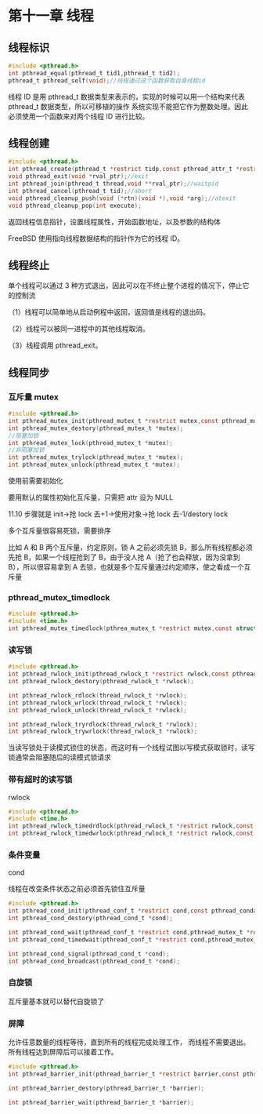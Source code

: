 # 第十一章 线程

## 线程标识

```c
#include <pthread.h>
int pthread_equal(pthread_t tid1,pthread_t tid2);
pthread_t pthread_self(void);//线程通过这个函数获取自身线程id
```

线程 ID 是用 pthread_t 数据类型来表示的，实现的时候可以用一个结构来代表 pthread_t 数据类型，所以可移植的操作 系统实现不能把它作为整数处理。因此必须使用一个函数来对两个线程 ID 进行比较。

## 线程创建

```c
#include <pthread.h>
int pthread_create(pthread_t *restrict tidp,const pthread_attr_t *restrict attr,void *(*start_rtn)(void *),void *restrict arg);//fork
void pthread_exit(void *rval_ptr);//exit
int pthread_join(pthread_t thread,void **rval_ptr);//waitpid
int pthread_cancel(pthread_t tid);//abort
void pthread_cleanup_push(void (*rtn)(void *),void *arg);//atexit
void pthread_cleanup_pop(int execute);
```

返回线程信息指针，设置线程属性，开始函数地址，以及参数的结构体

FreeBSD 使用指向线程数据结构的指针作为它的线程 ID。

## 线程终止

单个线程可以通过 3 种方式退出，因此可以在不终止整个进程的情况下，停止它的控制流

（1）线程可以简单地从启动例程中返回，返回值是线程的退出码。

（2）线程可以被同一进程中的其他线程取消。

（3）线程调用 pthread_exit。

## 线程同步

### 互斥量 mutex

```c
#include <pthread.h>
int pthread_mutex_init(pthread_mutex_t *restrict mutex,const pthread_mutexattr_t *restrict attr);
int pthread_mutex_destory(pthread_mutex_t *mutex);
//阻塞加锁
int pthread_mutex_lock(pthread_mutex_t *mutex);
//非阻塞加锁
int pthread_mutex_trylock(pthread_mutex_t *mutex);
int pthread_mutex_unlock(pthread_mutex_t *mutex);
```

使用前需要初始化

要用默认的属性初始化互斥量，只需把 attr 设为 NULL

11.10 步骤就是 init->抢 lock 去+1->使用对象->抢 lock 去-1/destory lock

多个互斥量很容易死锁，需要排序

比如 A 和 B 两个互斥量，约定原则，锁 A 之前必须先锁 B，那么所有线程都必须先抢 B，如果一个线程抢到了 B，由于没人抢 A（抢了也会释放，因为没拿到 B），所以很容易拿到 A 去锁，也就是多个互斥量通过约定顺序，使之看成一个互斥量

### pthread_mutex_timedlock

```c
#include <pthread.h>
#include <time.h>
int pthread_mutex_timedlock(pthrea_mutex_t *restrict mutex,const struct timespec *restrict tsptr);
```

### 读写锁

```c
#include <pthread.h>
int pthread_rwlock_init(pthread_rwlock_t *restrict rwlock,const pthread_rwlockattr_t *restrict attr);
int pthread_rwlock_destory(pthread_rwlock_t *rwlock);

int pthread_rwlock_rdlock(thread_rwlock_t *rwlock);
int pthread_rwlock_wrlock(thread_rwlock_t *rwlock);
int pthread_rwlock_unlock(thread_rwlock_t *rwlock);

int pthread_rwlock_tryrdlock(thread_rwlock_t *rwlock);
int pthread_rwlock_trywrlock(thread_rwlock_t *rwlock);
```

当读写锁处于读模式锁住的状态，而这时有一个线程试图以写模式获取锁时，读写锁通常会阻塞随后的读模式锁请求

### 带有超时的读写锁

rwlock

```c
#include <pthread.h>
#include <time.h>
int pthread_rwlock_timedrdlock(pthread_rwlock_t *restrict rwlock,const struct timespec *restrict tsptr);
int pthread_rwlock_timedwrlock(pthread_rwlock_t *restrict rwlock,const struct timespec *restrict tsptr);
```

### 条件变量

cond

线程在改变条件状态之前必须首先锁住互斥量

```c
#include <pthread.h>
int pthread_cond_init(pthread_conf_t *restrict cond,const pthread_condattr_t *restrict attr);
int pthread_cond_destory(pthread_cond_t *cond);

int pthread_cond_wait(pthread_conf_t *restrict cond,pthread_mutex_t *restrict mutex);
int pthread_cond_timedwait(pthread_conf_t *restrict cond,pthread_mutex_t *restrict mutex,const struct timespec *restrict tsptr);

int pthread_cond_signal(pthread_cond_t *cond);
int pthread_cond_broadcast(pthread_cond_t *cond);
```

### 自旋锁

互斥量基本就可以替代自旋锁了

### 屏障

允许任意数量的线程等待，直到所有的线程完成处理工作， 而线程不需要退出。所有线程达到屏障后可以接着工作。

```c
#include <pthread.h>
int pthread_barrier_init(pthread_barrier_t *restrict barrier,const pthread_barrierattr_t *restrict attr,unsigned int count);

int pthread_barrier_destory(pthread_barrier_t *barrier);

int pthread_barrier_wait(pthread_barrier_t *barrier);


```
